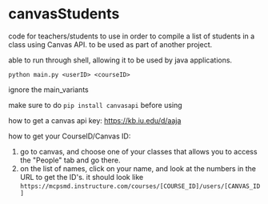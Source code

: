 # canvasStudents
code for teachers/students to use in order to compile a list of students in a class using Canvas API. to be used as part of another project.

able to run through shell, allowing it to be used by java applications. 

```python main.py <userID> <courseID>```

ignore the main_variants

make sure to do  ```pip install canvasapi``` before using

how to get a canvas api key: https://kb.iu.edu/d/aaja

how to get your CourseID/Canvas ID:
 1. go to canvas, and choose one of your classes that allows you to access the "People" tab and go there.
 2. on the list of names, click on your name, and look at the numbers in the URL to get the ID's. it should look like
    ```https://mcpsmd.instructure.com/courses/[COURSE_ID]/users/[CANVAS_ID]```
